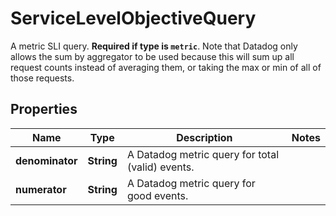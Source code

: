 

# ServiceLevelObjectiveQuery

A metric SLI query. **Required if type is `metric`**. Note that Datadog only allows the sum by aggregator to be used because this will sum up all request counts instead of averaging them, or taking the max or min of all of those requests.

## Properties

Name | Type | Description | Notes
------------ | ------------- | ------------- | -------------
**denominator** | **String** | A Datadog metric query for total (valid) events. | 
**numerator** | **String** | A Datadog metric query for good events. | 



